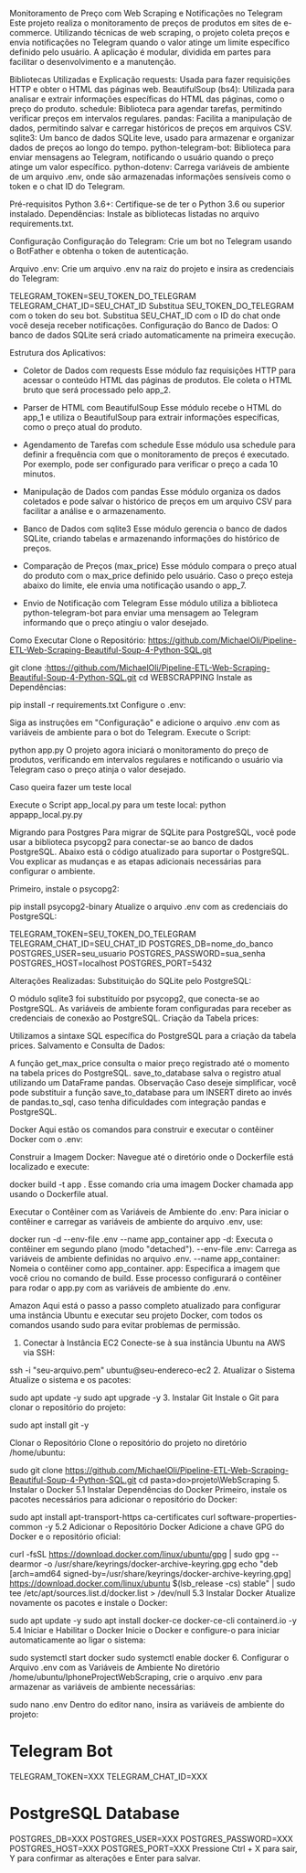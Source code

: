 Monitoramento de Preço com Web Scraping e Notificações no Telegram
Este projeto realiza o monitoramento de preços de produtos em sites de e-commerce. Utilizando técnicas de web scraping, o projeto coleta preços e envia notificações no Telegram quando o valor atinge um limite específico definido pelo usuário. A aplicação é modular, dividida em partes para facilitar o desenvolvimento e a manutenção.

Bibliotecas Utilizadas e Explicação
requests: Usada para fazer requisições HTTP e obter o HTML das páginas web.
BeautifulSoup (bs4): Utilizada para analisar e extrair informações específicas do HTML das páginas, como o preço do produto.
schedule: Biblioteca para agendar tarefas, permitindo verificar preços em intervalos regulares.
pandas: Facilita a manipulação de dados, permitindo salvar e carregar históricos de preços em arquivos CSV.
sqlite3: Um banco de dados SQLite leve, usado para armazenar e organizar dados de preços ao longo do tempo.
python-telegram-bot: Biblioteca para enviar mensagens ao Telegram, notificando o usuário quando o preço atinge um valor específico.
python-dotenv: Carrega variáveis de ambiente de um arquivo .env, onde são armazenadas informações sensíveis como o token e o chat ID do Telegram.

Pré-requisitos
Python 3.6+: Certifique-se de ter o Python 3.6 ou superior instalado.
Dependências: Instale as bibliotecas listadas no arquivo requirements.txt.

Configuração
Configuração do Telegram: Crie um bot no Telegram usando o BotFather e obtenha o token de autenticação.

Arquivo .env: Crie um arquivo .env na raiz do projeto e insira as credenciais do Telegram:

TELEGRAM_TOKEN=SEU_TOKEN_DO_TELEGRAM
TELEGRAM_CHAT_ID=SEU_CHAT_ID
Substitua SEU_TOKEN_DO_TELEGRAM com o token do seu bot.
Substitua SEU_CHAT_ID com o ID do chat onde você deseja receber notificações.
Configuração do Banco de Dados: O banco de dados SQLite será criado automaticamente na primeira execução.

Estrutura dos Aplicativos:
- Coletor de Dados com requests
Esse módulo faz requisições HTTP para acessar o conteúdo HTML das páginas de produtos. Ele coleta o HTML bruto que será processado pelo app_2.

- Parser de HTML com BeautifulSoup
Esse módulo recebe o HTML do app_1 e utiliza o BeautifulSoup para extrair informações específicas, como o preço atual do produto.

- Agendamento de Tarefas com schedule
Esse módulo usa schedule para definir a frequência com que o monitoramento de preços é executado. Por exemplo, pode ser configurado para verificar o preço a cada 10 minutos.

- Manipulação de Dados com pandas
Esse módulo organiza os dados coletados e pode salvar o histórico de preços em um arquivo CSV para facilitar a análise e o armazenamento.

- Banco de Dados com sqlite3
Esse módulo gerencia o banco de dados SQLite, criando tabelas e armazenando informações do histórico de preços.

- Comparação de Preços (max_price)
Esse módulo compara o preço atual do produto com o max_price definido pelo usuário. Caso o preço esteja abaixo do limite, ele envia uma notificação usando o app_7.
- Envio de Notificação com Telegram
Esse módulo utiliza a biblioteca python-telegram-bot para enviar uma mensagem ao Telegram informando que o preço atingiu o valor desejado.

Como Executar
Clone o Repositório: https://github.com/MichaelOli/Pipeline-ETL-Web-Scraping-Beautiful-Soup-4-Python-SQL.git

git clone :https://github.com/MichaelOli/Pipeline-ETL-Web-Scraping-Beautiful-Soup-4-Python-SQL.git
cd WEBSCRAPPING
Instale as Dependências:

pip install -r requirements.txt
Configure o .env:

Siga as instruções em "Configuração" e adicione o arquivo .env com as variáveis de ambiente para o bot do Telegram.
Execute o Script:

python app.py
O projeto agora iniciará o monitoramento do preço de produtos, verificando em intervalos regulares e notificando o usuário via Telegram caso o preço atinja o valor desejado.

Caso queira fazer um teste local

Execute o Script app_local.py para um teste local:
python appapp_local.py.py

Migrando para Postgres
Para migrar de SQLite para PostgreSQL, você pode usar a biblioteca psycopg2 para conectar-se ao banco de dados PostgreSQL. Abaixo está o código atualizado para suportar o PostgreSQL. Vou explicar as mudanças e as etapas adicionais necessárias para configurar o ambiente.

Primeiro, instale o psycopg2:

pip install psycopg2-binary
Atualize o arquivo .env com as credenciais do PostgreSQL:

TELEGRAM_TOKEN=SEU_TOKEN_DO_TELEGRAM
TELEGRAM_CHAT_ID=SEU_CHAT_ID
POSTGRES_DB=nome_do_banco
POSTGRES_USER=seu_usuario
POSTGRES_PASSWORD=sua_senha
POSTGRES_HOST=localhost
POSTGRES_PORT=5432

Alterações Realizadas:
Substituição do SQLite pelo PostgreSQL:

O módulo sqlite3 foi substituído por psycopg2, que conecta-se ao PostgreSQL.
As variáveis de ambiente foram configuradas para receber as credenciais de conexão ao PostgreSQL.
Criação da Tabela prices:

Utilizamos a sintaxe SQL específica do PostgreSQL para a criação da tabela prices.
Salvamento e Consulta de Dados:

A função get_max_price consulta o maior preço registrado até o momento na tabela prices do PostgreSQL.
save_to_database salva o registro atual utilizando um DataFrame pandas.
Observação
Caso deseje simplificar, você pode substituir a função save_to_database para um INSERT direto ao invés de pandas.to_sql, caso tenha dificuldades com integração pandas e PostgreSQL.

Docker
Aqui estão os comandos para construir e executar o contêiner Docker com o .env:

Construir a Imagem Docker: Navegue até o diretório onde o Dockerfile está localizado e execute:

docker build -t app .
Esse comando cria uma imagem Docker chamada app usando o Dockerfile atual.

Executar o Contêiner com as Variáveis de Ambiente do .env: Para iniciar o contêiner e carregar as variáveis de ambiente do arquivo .env, use:

docker run -d --env-file .env --name app_container app
-d: Executa o contêiner em segundo plano (modo "detached").
--env-file .env: Carrega as variáveis de ambiente definidas no arquivo .env.
--name app_container: Nomeia o contêiner como app_container.
app: Especifica a imagem que você criou no comando de build.
Esse processo configurará o contêiner para rodar o app.py com as variáveis de ambiente do .env.

Amazon
Aqui está o passo a passo completo atualizado para configurar uma instância Ubuntu e executar seu projeto Docker, com todos os comandos usando sudo para evitar problemas de permissão.

1. Conectar à Instância EC2
Conecte-se à sua instância Ubuntu na AWS via SSH:

ssh -i "seu-arquivo.pem" ubuntu@seu-endereco-ec2
2. Atualizar o Sistema
Atualize o sistema e os pacotes:

sudo apt update -y
sudo apt upgrade -y
3. Instalar Git
Instale o Git para clonar o repositório do projeto:

sudo apt install git -y

Clonar o Repositório
Clone o repositório do projeto no diretório /home/ubuntu:

sudo git clone https://github.com/MichaelOli/Pipeline-ETL-Web-Scraping-Beautiful-Soup-4-Python-SQL.git
cd pasta>do>projeto\WebScraping
5. Instalar o Docker
5.1 Instalar Dependências do Docker
Primeiro, instale os pacotes necessários para adicionar o repositório do Docker:

sudo apt install apt-transport-https ca-certificates curl software-properties-common -y
5.2 Adicionar o Repositório Docker
Adicione a chave GPG do Docker e o repositório oficial:

curl -fsSL https://download.docker.com/linux/ubuntu/gpg | sudo gpg --dearmor -o /usr/share/keyrings/docker-archive-keyring.gpg
echo "deb [arch=amd64 signed-by=/usr/share/keyrings/docker-archive-keyring.gpg] https://download.docker.com/linux/ubuntu $(lsb_release -cs) stable" | sudo tee /etc/apt/sources.list.d/docker.list > /dev/null
5.3 Instalar Docker
Atualize novamente os pacotes e instale o Docker:

sudo apt update -y
sudo apt install docker-ce docker-ce-cli containerd.io -y
5.4 Iniciar e Habilitar o Docker
Inicie o Docker e configure-o para iniciar automaticamente ao ligar o sistema:

sudo systemctl start docker
sudo systemctl enable docker
6. Configurar o Arquivo .env com as Variáveis de Ambiente
No diretório /home/ubuntu/IphoneProjectWebScraping, crie o arquivo .env para armazenar as variáveis de ambiente necessárias:

sudo nano .env
Dentro do editor nano, insira as variáveis de ambiente do projeto:

# Telegram Bot
TELEGRAM_TOKEN=XXX
TELEGRAM_CHAT_ID=XXX

# PostgreSQL Database
POSTGRES_DB=XXX
POSTGRES_USER=XXX
POSTGRES_PASSWORD=XXX
POSTGRES_HOST=XXX
POSTGRES_PORT=XXX
Pressione Ctrl + X para sair, Y para confirmar as alterações e Enter para salvar.